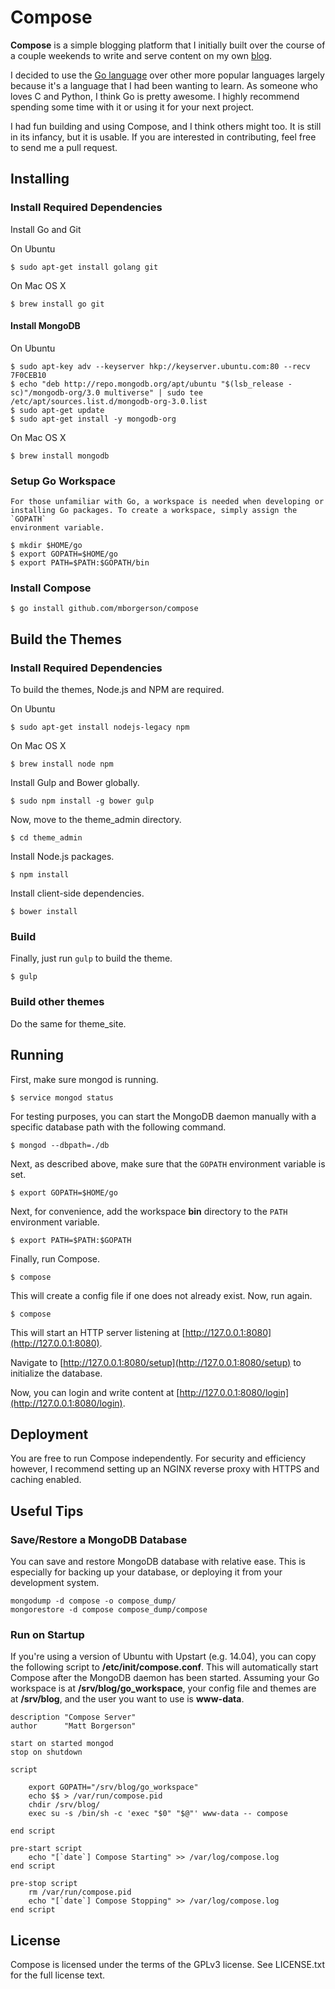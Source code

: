 Compose
=======
**Compose** is a simple blogging platform that I initially built over the course of a couple weekends to write and serve content on my own [blog](https://mborgerson.com).

I decided to use the [Go language](https://golang.org/) over other more popular languages largely because it's a language that I had been wanting to learn. As someone who loves C and Python, I think Go is pretty awesome. I highly recommend spending some time with it or using it for your next project. 

I had fun building and using Compose, and I think others might too. It is still in its infancy, but it is usable. If you are interested in contributing, feel free to send me a pull request.

Installing
----------

### Install Required Dependencies

Install Go and Git

On Ubuntu

    $ sudo apt-get install golang git

On Mac OS X

    $ brew install go git

#### Install MongoDB

On Ubuntu

    $ sudo apt-key adv --keyserver hkp://keyserver.ubuntu.com:80 --recv 7F0CEB10
    $ echo "deb http://repo.mongodb.org/apt/ubuntu "$(lsb_release -sc)"/mongodb-org/3.0 multiverse" | sudo tee /etc/apt/sources.list.d/mongodb-org-3.0.list
    $ sudo apt-get update
    $ sudo apt-get install -y mongodb-org

On Mac OS X

    $ brew install mongodb

### Setup Go Workspace

    For those unfamiliar with Go, a workspace is needed when developing or
    installing Go packages. To create a workspace, simply assign the `GOPATH`
    environment variable.

    $ mkdir $HOME/go
    $ export GOPATH=$HOME/go
    $ export PATH=$PATH:$GOPATH/bin

### Install Compose

    $ go install github.com/mborgerson/compose

Build the Themes
----------------
### Install Required Dependencies

To build the themes, Node.js and NPM are required.

On Ubuntu
    
    $ sudo apt-get install nodejs-legacy npm

On Mac OS X

    $ brew install node npm

Install Gulp and Bower globally.

    $ sudo npm install -g bower gulp

Now, move to the theme_admin directory.

    $ cd theme_admin

Install Node.js packages.

    $ npm install

Install client-side dependencies.

    $ bower install

### Build

Finally, just run `gulp` to build the theme.

    $ gulp

### Build other themes

Do the same for theme_site.

Running
-------
First, make sure mongod is running.

    $ service mongod status

For testing purposes, you can start the MongoDB daemon manually with a specific database path with the following command.

    $ mongod --dbpath=./db

Next, as described above, make sure that the `GOPATH` environment variable is set.

    $ export GOPATH=$HOME/go

Next, for convenience, add the workspace **bin** directory to the `PATH` environment variable.

    $ export PATH=$PATH:$GOPATH

Finally, run Compose.

    $ compose

This will create a config file if one does not already exist. Now, run again.

    $ compose

This will start an HTTP server listening at [http://127.0.0.1:8080](http://127.0.0.1:8080).

Navigate to [http://127.0.0.1:8080/setup](http://127.0.0.1:8080/setup) to initialize the database.

Now, you can login and write content at [http://127.0.0.1:8080/login](http://127.0.0.1:8080/login).

Deployment
----------
You are free to run Compose independently. For security and efficiency however, I recommend setting up an NGINX reverse proxy with HTTPS and caching enabled.

Useful Tips
-----------
### Save/Restore a MongoDB Database
You can save and restore MongoDB database with relative ease. This is especially
for backing up your database, or deploying it from your development system.

    mongodump -d compose -o compose_dump/
    mongorestore -d compose compose_dump/compose

### Run on Startup
If you're using a version of Ubuntu with Upstart (e.g. 14.04), you can copy the following script to **/etc/init/compose.conf**. This will automatically start Compose after the MongoDB daemon has been started. Assuming your Go workspace is at **/srv/blog/go_workspace**, your config file and themes are at **/srv/blog**, and the user you want to use is **www-data**.

    description "Compose Server"
    author      "Matt Borgerson"

    start on started mongod
    stop on shutdown

    script

        export GOPATH="/srv/blog/go_workspace"
        echo $$ > /var/run/compose.pid
        chdir /srv/blog/
        exec su -s /bin/sh -c 'exec "$0" "$@"' www-data -- compose

    end script

    pre-start script
        echo "[`date`] Compose Starting" >> /var/log/compose.log
    end script

    pre-stop script
        rm /var/run/compose.pid
        echo "[`date`] Compose Stopping" >> /var/log/compose.log
    end script

License
-------
Compose is licensed under the terms of the GPLv3 license. See LICENSE.txt for the full license text.